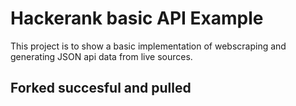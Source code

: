 # Hackerank basic API Example

This project is to show a basic implementation of webscraping and generating JSON api data from live sources.

## Forked succesful and pulled
